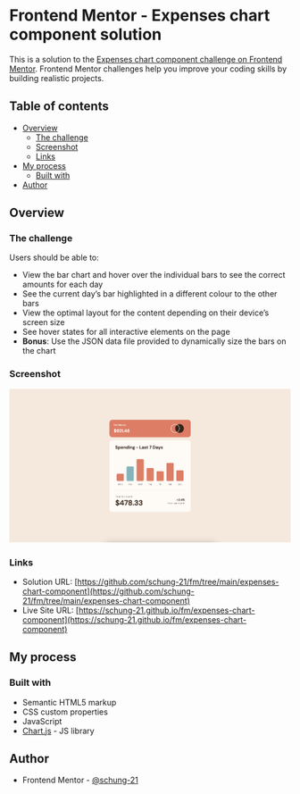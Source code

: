 # Frontend Mentor - Expenses chart component solution

This is a solution to the [Expenses chart component challenge on Frontend Mentor](https://www.frontendmentor.io/challenges/expenses-chart-component-e7yJBUdjwt). Frontend Mentor challenges help you improve your coding skills by building realistic projects. 

## Table of contents

- [Overview](#overview)
  - [The challenge](#the-challenge)
  - [Screenshot](#screenshot)
  - [Links](#links)
- [My process](#my-process)
  - [Built with](#built-with)
- [Author](#author)

## Overview

### The challenge

Users should be able to:

- View the bar chart and hover over the individual bars to see the correct amounts for each day
- See the current day’s bar highlighted in a different colour to the other bars
- View the optimal layout for the content depending on their device’s screen size
- See hover states for all interactive elements on the page
- **Bonus**: Use the JSON data file provided to dynamically size the bars on the chart

### Screenshot

![](./screenshot.png)

### Links

- Solution URL: [https://github.com/schung-21/fm/tree/main/expenses-chart-component](https://github.com/schung-21/fm/tree/main/expenses-chart-component)
- Live Site URL: [https://schung-21.github.io/fm/expenses-chart-component](https://schung-21.github.io/fm/expenses-chart-component)

## My process

### Built with

- Semantic HTML5 markup
- CSS custom properties
- JavaScript
- [Chart.js](https://www.chartjs.org/docs/latest/) - JS library

## Author

- Frontend Mentor - [@schung-21](https://www.frontendmentor.io/profile/schung-21)